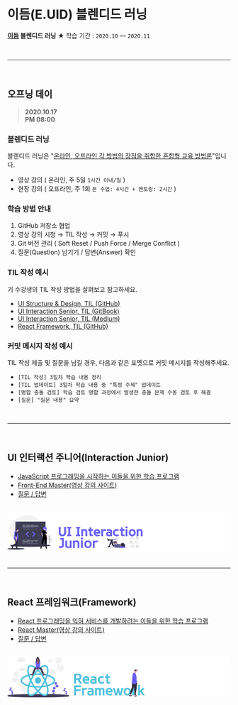 # 이듬(E.UID) 블렌디드 러닝

**[이듬](https://euid.dev) 블렌디드 러닝** ★ 학습 기간 : `2020.10` — `2020.11`

<br />

---

<br />

## 오프닝 데이

> **2020.10.17<br />PM 08:00**

### 블렌디드 러닝

블렌디드 러닝은 "<u>온라인, 오프라인 각 방법의 장점을 취합한 혼합형 교육 방법론</u>"입니다.

- 영상 강의 ( 온라인, 주 5일 `1시간 이내/일` )
- 현장 강의 ( 오프라인, 주 1회 `본 수업: 4시간 + 멘토링: 2시간` )

### 학습 방법 안내

1. GitHub 저장소 협업
1. 영상 강의 시청 → TIL 작성 → 커밋 → 푸시
1. Git 버전 관리 ( Soft Reset / Push Force / Merge Conflict )
1. 질문(Question) 남기기 / 답변(Answer) 확인

### TIL 작성 예시

기 수강생의 TIL 작성 방법을 살펴보고 참고하세요.

- [UI Structure & Design, TIL (GitHub)](https://github.com/dreamfulbud/TIL)
- [UI Interaction Senior, TIL (GitBook)](https://jmk.gitbook.io/workspace/)
- [UI Interaction Senior, TIL (Medium)](https://medium.com/@shane_78140)
- [React Framework, TIL (GitHub)](https://github.com/LimEunSeop/TIL-React-Framework)

### 커밋 메시지 작성 예시

TIL 작성 제출 및 질문을 남길 경우, 다음과 같은 포멧으로 커밋 메시지를 작성해주세요.

- `[TIL 작성] 3일차 학습 내용 정리`
- `[TIL 업데이트] 3일차 학습 내용 중 "특정 주제" 업데이트`
- `[병합 충돌 검토] 학습 검토 병합 과정에서 발생한 충돌 문제 수동 검토 후 해결`
- `[질문] "질문 내용" 요약`

<br />

---

<br />

## UI 인터랙션 주니어(Interaction Junior)

- [JavaScript 프로그래밍을 시작하는 이들을 위한 학습 프로그램](./UI_Interaction_Junior/README.md)
- [Front-End Master(영상 강의 사이트)](https://이듬.run/front-end-master)
- [질문 / 답변](./UI_Interaction_Junior/QnA/README.md)

<br />

<img src="./assets/cover--js-junior.jpg" alt />
<br />

<br />

---

<br />

## React 프레임워크(Framework)

- [React 프로그래밍을 익혀 서비스를 개발하려는 이들을 위한 학습 프로그램](./React_Framework/README.md)
- [React Master(영상 강의 사이트)](https://이듬.run/react-master)
- [질문 / 답변](./React_Framework/QnA/README.md)

<br />

<img src="./assets/cover--react-framework.jpg" alt />
